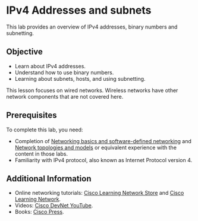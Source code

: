 
# IPv4 Addresses and subnets

This lab provides an overview of IPv4 addresses, binary numbers and subnetting.

## Objective

* Learn about IPv4 addresses.
* Understand how to use binary numbers.
* Learning about subnets, hosts, and using subnetting.

This lesson focuses on wired networks. Wireless networks have other network components that are not covered here.

## Prerequisites

To complete this lab, you need:

* Completion of [Networking basics and software-defined networking](https://learninglabs.cisco.com/modules/networking-basics/networking-102-the-topologies/) and [Network topologies and models](https://learninglabs.cisco.com/modules/networking-basics/networking-103-IP-addresses/) or equivalent experience with the content in those labs.
* Familiarity with IPv4 protocol, also known as Internet Protocol version 4.

## Additional Information

* Online networking tutorials: [Cisco Learning Network Store](https://learningnetworkstore.cisco.com/) and [Cisco Learning Network](https://learningnetwork.cisco.com/welcome).
* Videos: [Cisco DevNet YouTube](https://www.youtube.com/ciscodevnetchannel/).
* Books: [Cisco Press](http://www.ciscopress.com/).
